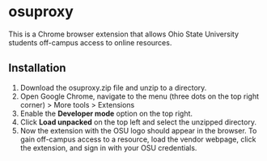 # osuproxy
This is a Chrome browser extension that allows Ohio State University students off-campus access to online resources.

## Installation

1. Download the osuproxy.zip file and unzip to a directory.
2. Open Google Chrome, navigate to the menu (three dots on the top right corner) > More tools > Extensions
3. Enable the **Developer mode** option on the top right.
4. Click **Load unpacked** on the top left and select the unzipped directory.
5. Now the extension with the OSU logo should appear in the browser. To gain off-campus access to a resource, load the vendor webpage, click the extension, and sign in with your OSU credentials.
